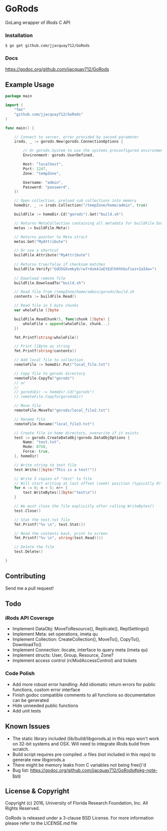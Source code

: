 # GoRods
GoLang wrapper of iRods C API

### Installation

```
$ go get github.com/jjacquay712/GoRods
```

### Docs

https://godoc.org/github.com/jjacquay712/GoRods

## Example Usage

```go
package main

import (
	"fmt"
	"github.com/jjacquay712/GoRods"
)

func main() {

	// Connect to server, error provided by second parameter
	irods, _ := gorods.New(gorods.ConnectionOptions {

		// Or gorods.System to use the systems preconfigured environment
		Environment: gorods.UserDefined, 

		Host: "localhost",
		Port: 1247,
		Zone: "tempZone",

		Username: "admin",
		Password: "password",
	})

	// Open collection, preload sub collections into memory
	homeDir, _ := irods.Collection("/tempZone/home/admin", true)

	buildFile := homeDir.Cd("gorods").Get("build.sh")

	// Returns MetaCollection containing all metadata for buildFile DataObject
	metas := buildFile.Meta()

	// Returns pointer to Meta struct
	metas.Get("MyAttribute")

	// Or use a shortcut
	buildFile.Attribute("MyAttribute")
	
	// Returns true/false if checksum matches
	buildFile.Verify("GdU5GXvmky9/rw7rduk4JaEtEdlhhhhGufiez+2aI4o=")
	
	// Download remote file
	buildFile.DownloadTo("build.sh")

	// Read file from /tempZone/home/admin/gorods/build.sh
	contents := buildFile.Read()

	// Read file in 5 byte chunks
	var wholeFile []byte

	buildFile.ReadChunk(5, func(chunk []byte) {
		wholeFile = append(wholeFile, chunk...)
	})

	fmt.Printf(string(wholeFile))

	// Print []Byte as string
	fmt.Printf(string(contents))

	// Add local file to collection
	remoteFile := homeDir.Put("local_file.txt")

	// Copy file to gorods directory
	remoteFile.CopyTo("gorods")
	// or
	//
	// gorodsDir := homeDir.Cd("gorods")
	// remoteFile.CopyTo(gorodsDir)

	// Move file
	remoteFile.MoveTo("gorods/local_file2.txt")

	// Rename file
	remoteFile.Rename("local_file3.txt")

	// Create file in home directory, overwrite if it exists
	test := gorods.CreateDataObj(gorods.DataObjOptions {
		Name: "test.txt",
		Mode: 0750,
		Force: true,
	}, homeDir)

	// Write string to test file
	test.Write([]byte("This is a test!"))

	// Write 5 copies of "test" to file
	// Will start writing at last offset (seek) position (typically 0)
	for n := 0; n < 5; n++ {
		test.WriteBytes([]byte("test\n"))
	}

	// We must close the file explicitly after calling WriteBytes()
	test.Close()

	// Stat the test.txt file
	fmt.Printf("%v \n", test.Stat())

	// Read the contents back, print to screen
	fmt.Printf("%v \n", string(test.Read()))

	// Delete the file
	test.Delete()

}

```

## Contributing

Send me a pull request!

## Todo

### iRods API Coverage

* Implement DataObj: MoveToResource(), Replicate(), ReplSettings()
* Implement Meta: set operations, imeta qu
* Implement Collection: CreateCollection(), MoveTo(), CopyTo(), DownloadTo()
* Implement Connection: ilocate, interface to query meta (imeta qu)
* Implement structs: User, Group, Resource, Zone?
* Implement access control (rcModAccessControl) and tickets

### Code Polish

* Add more robust error handling: Add idiomatic return errors for public functions, custom error interface
* Finish godoc compatible comments to all functions so documentation can be generated
* Hide unneeded public functions
* Add unit tests

## Known Issues

* The static library included (lib/build/libgorods.a) in this repo won't work on 32-bit systems and OSX. Will need to integrate iRods build from scratch.
* Build script requires pre compiled .o files (not included in this repo) to generate new libgorods.a
* There might be memory leaks from C variables not being free()'d
* Bug list: https://godoc.org/github.com/jjacquay712/GoRods#pkg-note-bug

## License & Copyright

Copyright (c) 2016, University of Florida Research Foundation, Inc. All Rights Reserved.

GoRods is released under a 3-clause BSD License. For more information please refer to the LICENSE.md file
